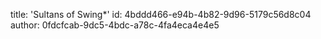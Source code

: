 title: 'Sultans of Swing*'
id: 4bddd466-e94b-4b82-9d96-5179c56d8c04
author: 0fdcfcab-9dc5-4bdc-a78c-4fa4eca4e4e5
